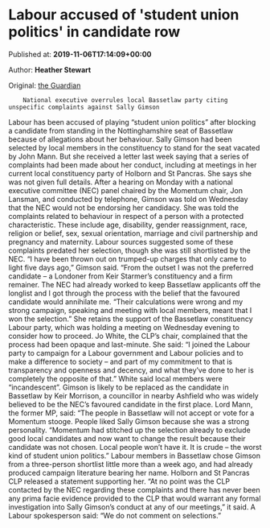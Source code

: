
# Labour accused of 'student union politics' in candidate row

Published at: **2019-11-06T17:14:09+00:00**

Author: **Heather Stewart**

Original: [the Guardian](https://www.theguardian.com/politics/2019/nov/06/labour-accused-of-student-union-politics-in-candidate-row)


        National executive overrules local Bassetlaw party citing unspecific complaints against Sally Gimson
      
Labour has been accused of playing “student union politics” after blocking a candidate from standing in the Nottinghamshire seat of Bassetlaw because of allegations about her behaviour.
Sally Gimson had been selected by local members in the constituency to stand for the seat vacated by John Mann.
But she received a letter last week saying that a series of complaints had been made about her conduct, including at meetings in her current local constituency party of Holborn and St Pancras. She says she was not given full details.
After a hearing on Monday with a national executive committee (NEC) panel chaired by the Momentum chair, Jon Lansman, and conducted by telephone, Gimson was told on Wednesday that the NEC would not be endorsing her candidacy.
She was told the complaints related to behaviour in respect of a person with a protected characteristic. These include age, disability, gender reassignment, race, religion or belief, sex, sexual orientation, marriage and civil partnership and pregnancy and maternity.
Labour sources suggested some of these complaints predated her selection, though she was still shortlisted by the NEC.
“I have been thrown out on trumped-up charges that only came to light five days ago,” Gimson said. “From the outset I was not the preferred candidate – a Londoner from Keir Starmer’s constituency and a firm remainer. The NEC had already worked to keep Bassetlaw applicants off the longlist and I got through the process with the belief that the favoured candidate would annihilate me.
“Their calculations were wrong and my strong campaign, speaking and meeting with local members, meant that I won the selection.”
She retains the support of the Bassetlaw constituency Labour party, which was holding a meeting on Wednesday evening to consider how to proceed.
Jo White, the CLP’s chair, complained that the process had been opaque and last-minute. She said: “I joined the Labour party to campaign for a Labour government and Labour policies and to make a difference to society – and part of my commitment to that is transparency and openness and decency, and what they’ve done to her is completely the opposite of that.” White said local members were “incandescent”.
Gimson is likely to be replaced as the candidate in Bassetlaw by Keir Morrison, a councillor in nearby Ashfield who was widely believed to be the NEC’s favoured candidate in the first place.
Lord Mann, the former MP, said: “The people in Bassetlaw will not accept or vote for a Momentum stooge. People liked Sally Gimson because she was a strong personality.
“Momentum had stitched up the selection already to exclude good local candidates and now want to change the result because their candidate was not chosen. Local people won’t have it. It is crude – the worst kind of student union politics.”
Labour members in Bassetlaw chose Gimson from a three-person shortlist little more than a week ago, and had already produced campaign literature bearing her name.
Holborn and St Pancras CLP released a statement supporting her. “At no point was the CLP contacted by the NEC regarding these complaints and there has never been any prima facie evidence provided to the CLP that would warrant any formal investigation into Sally Gimson’s conduct at any of our meetings,” it said.
A Labour spokesperson said: “We do not comment on selections.”
